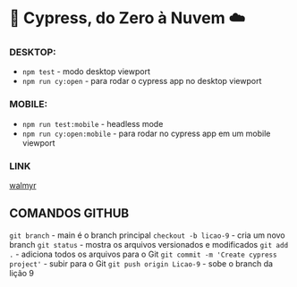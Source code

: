 # 🌲 Cypress, do Zero à Nuvem ☁️

### DESKTOP:
- `npm test` - modo desktop viewport
- `npm run cy:open` - para rodar o cypress app no desktop viewport

### MOBILE:
- `npm run test:mobile` - headless mode
- `npm run cy:open:mobile` - para rodar no cypress app em um mobile viewport

### LINK
[walmyr](https://walmyr.dev)


## COMANDOS GITHUB

`git branch` - main é o branch principal
`checkout -b licao-9` - cria um novo branch
`git status` - mostra os arquivos versionados e modificados 
`git add .` - adiciona todos os arquivos para o Git
`git commit -m 'Create cypress project'` - subir para o Git
`git push origin Licao-9` - sobe o branch da lição 9
